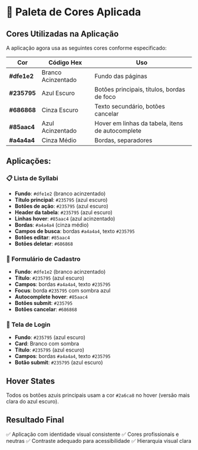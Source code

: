 # 🎨 Paleta de Cores Aplicada

## Cores Utilizadas na Aplicação

A aplicação agora usa as seguintes cores conforme especificado:

| Cor | Código Hex | Uso |
|-----|-----------|-----|
| **#dfe1e2** | Branco Acinzentado | Fundo das páginas |
| **#235795** | Azul Escuro | Botões principais, títulos, bordas de foco |
| **#686868** | Cinza Escuro | Texto secundário, botões cancelar |
| **#85aac4** | Azul Acinzentado | Hover em linhas da tabela, itens de autocomplete |
| **#a4a4a4** | Cinza Médio | Bordas, separadores |

## Aplicações:

### 📋 Lista de Syllabi
- **Fundo**: `#dfe1e2` (branco acinzentado)
- **Título principal**: `#235795` (azul escuro)
- **Botões de ação**: `#235795` (azul escuro)
- **Header da tabela**: `#235795` (azul escuro)
- **Linhas hover**: `#85aac4` (azul acinzentado)
- **Bordas**: `#a4a4a4` (cinza médio)
- **Campos de busca**: bordas `#a4a4a4`, texto `#235795`
- **Botões editar**: `#85aac4`
- **Botões deletar**: `#686868`

### 📝 Formulário de Cadastro
- **Fundo**: `#dfe1e2` (branco acinzentado)
- **Título**: `#235795` (azul escuro)
- **Campos**: bordas `#a4a4a4`, texto `#235795`
- **Focus**: borda `#235795` com sombra azul
- **Autocomplete hover**: `#85aac4`
- **Botões submit**: `#235795`
- **Botões cancelar**: `#686868`

### 🔐 Tela de Login
- **Fundo**: `#235795` (azul escuro)
- **Card**: Branco com sombra
- **Título**: `#235795` (azul escuro)
- **Campos**: bordas `#a4a4a4`, texto `#235795`
- **Botão submit**: `#235795` (azul escuro)

## Hover States

Todos os botões azuis principais usam a cor `#2a6ca8` no hover (versão mais clara do azul escuro).

## Resultado Final

✅ Aplicação com identidade visual consistente
✅ Cores profissionais e neutras
✅ Contraste adequado para acessibilidade
✅ Hierarquia visual clara


